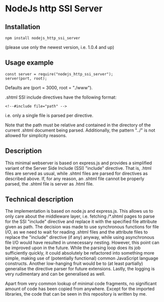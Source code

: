 # NodeJs http SSI Server

## Installation

```
npm install nodejs_http_ssi_server
```

(please use only the newest version, i.e. 1.0.4 and up)

## Usage example

```
const server = require("nodejs_http_ssi_server");
server(port, root);
```

Defaults are (port = 3000, root = "./www").

.shtml SSI include directives have the following format:

```
<!--#include file="path" --> 
```

i.e. only a single file is parsed per directive.

Note that the path must be relative and contained in the directory of the current .shtml document being parsed. Additionally, the pattern "../" is not allowed for simplicity reasons. 

## Description

This minimal webserver is based on express.js and provides a simplified variant of the Server Side Include (SSI) "include" directive. That is, .html files are served as usual, while .shtml files are parsed for directives as described above. If, for any reason, an .shtml file cannot be properly parsed, the .shtml file is server as .html file.

## Technical description

The implementation is based on node.js and express.js. This allows us to only care about the middleware layer, i.e. fetching /\*.shtml pages to parse for the SSI "include" directive and replace it with the specified file attribute given as path. The decision was made to use synchronous functions for file I/O, as we need to wait for reading .shtml files and the attribute files to replace the "include" directive (if any) anyway, while using asynchronous file I/O would have resulted in unnecessary nesting. However, this point can be improved upon in the future. While the parsing loop does its job sufficiently quickly, it could absolutely be refactored into something more simple, making use of (potentially functional) common JavaScript language constructs. Another low-hanging fruit would be to (at least partially) generalise the directive parser for future extensions. Lastly, the logging is very rudimentary and can be generalised as well.

Apart from very common lookup of minimal code fragments, no significant amount of code has been copied from anywhere. Except for the imported libraries, the code that can be seen in this repository is written by me.
 

